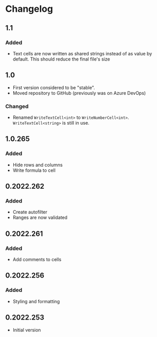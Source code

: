 ﻿# Changelog

## 1.1
### Added
- Text cells are now written as shared strings instead of as value by default. This should reduce the final file's size

## 1.0
- First version considered to be "stable".
- Moved repository to GitHub (previously was on Azure DevOps)
### Changed
- Renamed `WriteTextCell<int>` to `WriteNumberCell<int>`. `WriteTextCell<string>` is still in use.

## 1.0.265
### Added
- Hide rows and columns
- Write formula to cell

## 0.2022.262
### Added
- Create autofilter
- Ranges are now validated

## 0.2022.261
### Added
- Add comments to cells

## 0.2022.256
### Added
- Styling and formatting

## 0.2022.253
- Initial version
